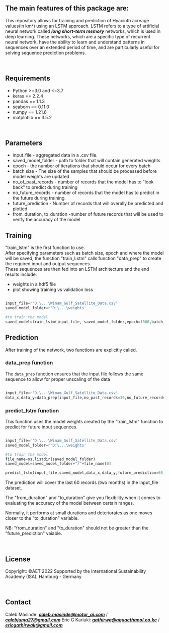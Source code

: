 ## The main features of this package are:

This repository allows for training and prediction of Hyacinth acreage values(in km²) using an LSTM approach. LSTM refers to a type of artificial neural network called ***long short-term memory*** networks, which is used in deep learning. These networks, which are a specific type of recurrent neural network, have the ability to learn and understand patterns in sequences over an extended period of time, and are particularly useful for solving sequence prediction problems.

<br />

## Requirements

- Python >=3.0 and <=3.7
- keras == 2.2.4
- pandas == 1.1.3
- seaborn == 0.11.0
- numpy == 1.21.6
- matplotlib == 3.5.2

<br />

## Parameters

- input_file - aggregated data in a .csv file.
- saved_model_folder - path to folder that will contain generated weights
- epoch - the number of iterations that should occur for every batch
- batch size - The size of the samples that should be processed before model weights are updated
- no_of_past_records - number of records that the model has to "look back" to predict during training
- no_future_records - number of records that the model has to predict in the future during training.
- future_prediction - Number of records that will overally be predicted and plotted
- from_duration, to_duration -number of future records that will be used to verify the accuracy of the model

## Training

"train_lstm" is the first function to use.
<br />
After specifying parameters such as batch size, epoch and where the model will be saved, the function "train_Lstm" calls function "data_prep" to create the required input and output sequcnces.
<br />
These sequences are then fed into an LSTM architecture and the end results include:

- weights in a hdf5 file
- plot showing training vs validation loss

```python

input_file=r'D:\...\Winam_Gulf_Satellite_Data.csv'
saved_model_folder=r'D:\...\weights'

#to train the model
saved_model=train_lstm(input_file, saved_model_folder,epoch=1000,batch_size=24,no_past_records=30,no_future_records=1)
```

## Prediction

After training of the network, two functions are explicitly called.
<br />

### data_prep function

The `data_prep` function ensures that the input file follows the same sequence to allow for proper unscaling of the data

```python

input_file=r'D:\...\Winam_Gulf_Satellite_Data.csv'
data_x,data_y=data_prep(input_file,no_past_records=30,no_future_records=1)
```

### predict_lstm function

This function uses the model weights created by the "train_lstm" function to predict for future input sequences.

```python

input_file=r'D:\...\Winam_Gulf_Satellite_Data.csv'
saved_model_folder=r'D:\...\weights'

#to train the model
file_name=os.listdir(saved_model_folder)
saved_model=saved_model_folder+"/"+file_name[0]

predict_lstm(input_file,saved_model,data_x,data_y,future_prediction=60,from_duration=0, to_duration=10)
```

The prediction will cover the last 60 records (two months) in the input_file dataset.

The "from_duration" and "to_duration" give you flexibility when it comes to evaluating the accuracy of the model between certain ranges.

Normally, it performs at small durations and deteriorates as one moves closer to the "to_duration" variable.

NB: "from_duration" and "to_duration" should not be greater than the "future_prediction" vaiable.

<br />

## License

Copyright: ©AET 2022
Supported by the International Sustainability Academy (ISA), Hamburg - Germany

<br />

## Contact

Caleb Masinde: ***caleb.masinde@motor_ai.com*** / ***calebjuma27@gmail.com***
Eric G Kariuki: ***gathirwa@aquaethanol.co.ke*** / ***ericgathirwak@gmail.com***